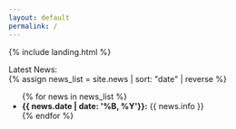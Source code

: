 ```yaml
---
layout: default
permalink: /
---
```


{% include landing.html %}

<div class="newstitle"> Latest News:</div>
{% assign news_list = site.news | sort: "date" | reverse %}

<ul>
{% for news in news_list %}
<li><b>{{ news.date | date: '%B, %Y'}}:</b> {{ news.info }}</li>
{% endfor %}
</ul>